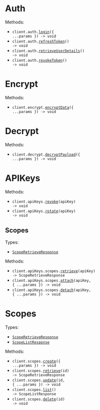# Auth

Methods:

- <code title="post /auth/login">client.auth.<a href="./src/resources/auth.ts">login</a>({ ...params }) -> void</code>
- <code title="post /auth/refresh">client.auth.<a href="./src/resources/auth.ts">refreshToken</a>() -> void</code>
- <code title="get /auth/userdetails">client.auth.<a href="./src/resources/auth.ts">retrieveUserDetails</a>() -> void</code>
- <code title="post /auth/revoke">client.auth.<a href="./src/resources/auth.ts">revokeToken</a>() -> void</code>

# Encrypt

Methods:

- <code title="post /encrypt">client.encrypt.<a href="./src/resources/encrypt.ts">encryptData</a>({ ...params }) -> void</code>

# Decrypt

Methods:

- <code title="post /decrypt">client.decrypt.<a href="./src/resources/decrypt.ts">decryptPayload</a>({ ...params }) -> void</code>

# APIKeys

Methods:

- <code title="patch /api-keys/{apiKey}/revoke">client.apiKeys.<a href="./src/resources/api-keys/api-keys.ts">revoke</a>(apiKey) -> void</code>
- <code title="patch /api-keys/{apiKey}/rotate">client.apiKeys.<a href="./src/resources/api-keys/api-keys.ts">rotate</a>(apiKey) -> void</code>

## Scopes

Types:

- <code><a href="./src/resources/api-keys/scopes.ts">ScopeRetrieveResponse</a></code>

Methods:

- <code title="get /api-keys/{apiKey}/scopes">client.apiKeys.scopes.<a href="./src/resources/api-keys/scopes.ts">retrieve</a>(apiKey) -> ScopeRetrieveResponse</code>
- <code title="post /api-keys/{apiKey}/scopes/attach">client.apiKeys.scopes.<a href="./src/resources/api-keys/scopes.ts">attach</a>(apiKey, { ...params }) -> void</code>
- <code title="post /api-keys/{apiKey}/scopes/detach">client.apiKeys.scopes.<a href="./src/resources/api-keys/scopes.ts">detach</a>(apiKey, { ...params }) -> void</code>

# Scopes

Types:

- <code><a href="./src/resources/scopes.ts">ScopeRetrieveResponse</a></code>
- <code><a href="./src/resources/scopes.ts">ScopeListResponse</a></code>

Methods:

- <code title="post /scopes">client.scopes.<a href="./src/resources/scopes.ts">create</a>({ ...params }) -> void</code>
- <code title="get /scopes/{id}">client.scopes.<a href="./src/resources/scopes.ts">retrieve</a>(id) -> ScopeRetrieveResponse</code>
- <code title="put /scopes/{id}">client.scopes.<a href="./src/resources/scopes.ts">update</a>(id, { ...params }) -> void</code>
- <code title="get /scopes">client.scopes.<a href="./src/resources/scopes.ts">list</a>() -> ScopeListResponse</code>
- <code title="delete /scopes/{id}">client.scopes.<a href="./src/resources/scopes.ts">delete</a>(id) -> void</code>
